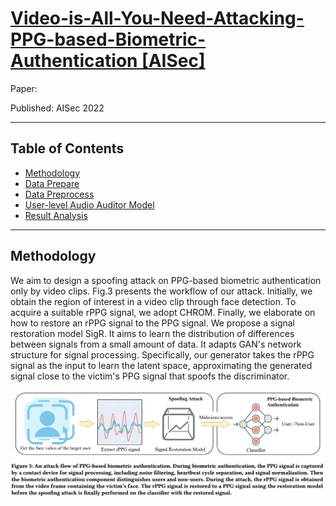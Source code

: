 # [Video-is-All-You-Need-Attacking-PPG-based-Biometric-Authentication [AISec]](https://arxiv.org/abs/2203.00928) 
Paper: 

Published: AISec 2022

***

## Table of Contents
* [Methodology](#methodology)
* [Data Prepare](#data-prepare)
* [Data Preprocess](#data-preprocess-feature-extraction)
* [User-level Audio Auditor Model](#user-level-audio-auditor-model)
* [Result Analysis](#result-analysis)


----
## Methodology
We aim to design a spoofing attack on PPG-based biometric authentication only by video clips. Fig.3 presents the workflow of our attack. Initially, we obtain the region of interest in a video clip through face detection. To acquire a suitable rPPG signal, we adopt CHROM. Finally, we elaborate on how to restore an rPPG signal to the PPG signal. We propose a signal restoration model SigR. It aims to learn the distribution of differences between signals from a small amount of data. It adapts GAN's network structure for signal processing. Specifically, our generator takes the rPPG signal as the input to learn the latent space, approximating the generated signal close to the victim's PPG signal that spoofs the discriminator. 

<img width="853" alt="methodology" src="https://raw.githubusercontent.com/NasTul/Attacking-PPG-based-Biometric-Authentication/main/Figure/workflow.png">









